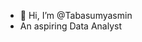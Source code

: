 - 👋 Hi, I’m @Tabasumyasmin
- An aspiring Data Analyst
<!---
Tabasumyasmin/Tabasumyasmin is a ✨ special ✨ repository because its `README.md` (this file) appears on your GitHub profile.
You can click the Preview link to take a look at your changes.
--->
